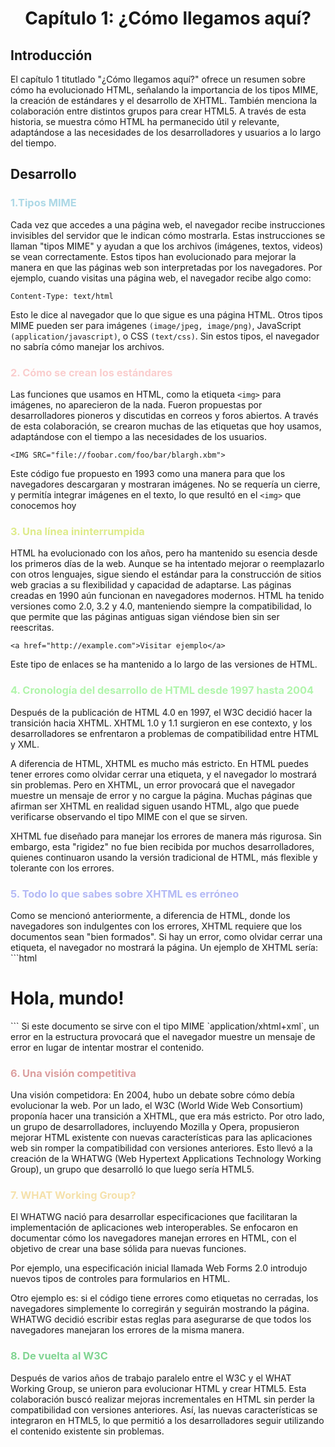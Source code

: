 <center> <h1>Capítulo 1: ¿Cómo llegamos aquí?</h1></center>

## Introducción
El capítulo 1 titutlado "¿Cómo llegamos aquí?" ofrece un resumen sobre cómo ha evolucionado HTML, señalando la importancia de los tipos MIME, la creación de estándares y el desarrollo de XHTML. También menciona la colaboración entre distintos grupos para crear HTML5. A través de esta historia, se muestra cómo HTML ha permanecido útil y relevante, adaptándose a las necesidades de los desarrolladores y usuarios a lo largo del tiempo.

## Desarrollo

<h3 style="color:lightblue">1.Tipos MIME</h3>
Cada vez que accedes a una página web, el navegador recibe instrucciones invisibles del servidor que le indican cómo mostrarla. Estas instrucciones se llaman "tipos MIME" y ayudan a que los archivos (imágenes, textos, videos) se vean correctamente. Estos tipos han evolucionado para mejorar la manera en que las páginas web son interpretadas por los navegadores.
Por ejemplo, cuando visitas una página web, el navegador recibe algo como:

`Content-Type: text/html`

Esto le dice al navegador que lo que sigue es una página HTML. Otros tipos MIME pueden ser para imágenes `(image/jpeg, image/png)`, JavaScript `(application/javascript)`, o CSS `(text/css)`. Sin estos tipos, el navegador no sabría cómo manejar los archivos.

<h3 style="color:#facdcd">2. Cómo se crean los estándares</h3>

Las funciones que usamos en HTML, como la etiqueta `<img>` para imágenes, no aparecieron de la nada. Fueron propuestas por desarrolladores pioneros y discutidas en correos y foros abiertos. A través de esta colaboración, se crearon muchas de las etiquetas que hoy usamos, adaptándose con el tiempo a las necesidades de los usuarios.

 `<IMG SRC="file://foobar.com/foo/bar/blargh.xbm">`

Este código fue propuesto en 1993 como una manera para que los navegadores descargaran y mostraran imágenes. No se requería un cierre, y permitía integrar imágenes en el texto, lo que resultó en el `<img>` que conocemos hoy

<h3 style="color:#deeb8a">3. Una línea ininterrumpida</h3>
HTML ha evolucionado con los años, pero ha mantenido su esencia desde los primeros días de la web. Aunque se ha intentado mejorar o reemplazarlo con otros lenguajes, sigue siendo el estándar para la construcción de sitios web gracias a su flexibilidad y capacidad de adaptarse. Las páginas creadas en 1990 aún funcionan en navegadores modernos. HTML ha tenido versiones como 2.0, 3.2 y 4.0, manteniendo siempre la compatibilidad, lo que permite que las páginas antiguas sigan viéndose bien sin ser reescritas.

`<a href="http://example.com">Visitar ejemplo</a>`

Este tipo de enlaces se ha mantenido a lo largo de las versiones de HTML.

<h3 style="color:#b0f5ab">4. Cronología del desarrollo de HTML desde 1997 hasta 2004</h3>
Después de la publicación de HTML 4.0 en 1997, el W3C decidió hacer la transición hacia XHTML. XHTML 1.0 y 1.1 surgieron en ese contexto, y los desarrolladores se enfrentaron a problemas de compatibilidad entre HTML y XML.

A diferencia de HTML, XHTML es mucho más estricto. En HTML puedes tener errores como olvidar cerrar una etiqueta, y el navegador lo mostrará sin problemas. Pero en XHTML, un error provocará que el navegador muestre un mensaje de error y no cargue la página. Muchas páginas que afirman ser XHTML en realidad siguen usando HTML, algo que puede verificarse observando el tipo MIME con el que se sirven.

XHTML fue diseñado para manejar los errores de manera más rigurosa. Sin embargo, esta "rigidez" no fue bien recibida por muchos desarrolladores, quienes continuaron usando la versión tradicional de HTML, más flexible y tolerante con los errores.

<h3 style="color:#b3b9f5">5. Todo lo que sabes sobre XHTML es erróneo</h3>
Como se mencionó anteriormente, a diferencia de HTML, donde los navegadores son indulgentes con los errores, XHTML requiere que los documentos sean "bien formados". Si hay un error, como olvidar cerrar una etiqueta, el navegador no mostrará la página. Un ejemplo de XHTML sería:
```html
<!DOCTYPE html>
<html xmlns="http://www.w3.org/1999/xhtml">
  <head>
    <title>Ejemplo de XHTML</title>
  </head>
  <body>
    <h1>Hola, mundo!</h1>
  </body>
</html>
```
Si este documento se sirve con el tipo MIME `application/xhtml+xml`, un error en la estructura provocará que el navegador muestre un mensaje de error en lugar de intentar mostrar el contenido.

<h3 style="color:#db9e9e">6. Una visión competitiva</h3>
Una visión competidora: En 2004, hubo un debate sobre cómo debía evolucionar la web. Por un lado, el W3C (World Wide Web Consortium) proponía hacer una transición a XHTML, que era más estricto. Por otro lado, un grupo de desarrolladores, incluyendo Mozilla y Opera, propusieron mejorar HTML existente con nuevas características para las aplicaciones web sin romper la compatibilidad con versiones anteriores. Esto llevó a la creación de la WHATWG (Web Hypertext Applications Technology Working Group), un grupo que desarrolló lo que luego sería HTML5.

<h3 style="color:#f5e1ab">7. WHAT Working Group?</h3>
El WHATWG nació para desarrollar especificaciones que facilitaran la implementación de aplicaciones web interoperables. Se enfocaron en documentar cómo los navegadores manejan errores en HTML, con el objetivo de crear una base sólida para nuevas funciones. 

Por ejemplo, una especificación inicial llamada Web Forms 2.0 introdujo nuevos tipos de controles para formularios en HTML.

Otro ejemplo es: si el código tiene errores como etiquetas no cerradas, los navegadores simplemente lo corregirán y seguirán mostrando la página. WHATWG decidió escribir estas reglas para asegurarse de que todos los navegadores manejaran los errores de la misma manera.

<h3 style="color:#81d492">8. De vuelta al W3C</h3>
Después de varios años de trabajo paralelo entre el W3C y el WHAT Working Group, se unieron para evolucionar HTML y crear HTML5. Esta colaboración buscó realizar mejoras incrementales en HTML sin perder la compatibilidad con versiones anteriores. Así, las nuevas características se integraron en HTML5, lo que permitió a los desarrolladores seguir utilizando el contenido existente sin problemas.
